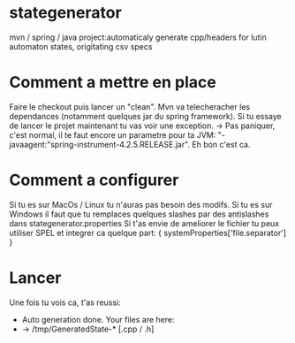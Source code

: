 # stategenerator
mvn / spring / java project:automaticaly generate cpp/headers for lutin automaton states, origitating csv specs

# Comment a mettre en place
Faire le checkout puis lancer un "clean".
Mvn va telecheracher les dependances (notamment quelques jar du spring framework).
Si tu essaye de lancer le projet maintenant tu vas voir une exception. -> Pas paniquer, c'est normal, il te faut encore un parametre pour ta JVM:
"-javaagent:"spring-instrument-4.2.5.RELEASE.jar". Eh bon c'est ca.

# Comment a configurer
Si tu es sur MacOs / Linux tu n'auras pas besoin des modifs.
Si tu es sur Windows il faut que tu remplaces quelques slashes par des antislashes dans stategenerator.properties
Si t'as envie de ameliorer le fichier tu peux utiliser SPEL et integrer ca quelque part: { systemProperties['file.separator'] }

# Lancer
Une fois tu vois ca, t'as reussi:
* Auto generation done. Your files are here:
*    -> /tmp/GeneratedState-* [.cpp / .h] 
